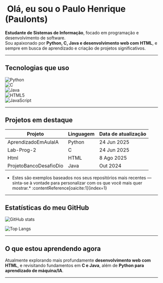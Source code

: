 # ​ Olá, eu sou o Paulo Henrique (Paulonts)

**Estudante de Sistemas de Informação**, focado em programação e desenvolvimento de software.  
Sou apaixonado por **Python, C, Java e desenvolvimento web com HTML**, e sempre em busca de aprendizado e criação de projetos significativos.

---

##  Tecnologias que uso

![Python](https://img.shields.io/badge/-Python-3776AB?logo=python&logoColor=white&style=flat)  
![C](https://img.shields.io/badge/-C-00599C?logo=c&logoColor=white&style=flat)  
![Java](https://img.shields.io/badge/-Java-f89820?logo=java&logoColor=white&style=flat)  
![HTML5](https://img.shields.io/badge/-HTML5-E34F26?logo=html5&logoColor=white&style=flat)  
![JavaScript](https://img.shields.io/badge/-JavaScript-F7DF1E?logo=javascript&logoColor=black&style=flat)  

---

##  Projetos em destaque

| Projeto              | Linguagem     | Data de atualização |
|----------------------|----------------|---------------------|
| AprendizadoEmAulaIA  | Python         | 24 Jun 2025         |
| Lab-Prog-2           | C              | 24 Jun 2025         |
| Html                 | HTML           | 8 Ago 2025          |
| ProjetoBancoDesafioDio | Java        | Out 2024            |

* Estes são exemplos baseados nos seus repositórios mais recentes — sinta-se à vontade para personalizar com os que você mais quer mostrar.* :contentReference[oaicite:1]{index=1}

---

##  Estatísticas do meu GitHub

<!-- Estatísticas gerais do perfil -->
![GitHub stats](https://github-readme-stats.vercel.app/api?username=Paulonts&show_icons=true&theme=radical)

<!-- Linguagens mais usadas -->
![Top Langs](https://github-readme-stats.vercel.app/api/top-langs/?username=Paulonts&layout=compact&theme=radical)

---

##  O que estou aprendendo agora

Atualmente explorando mais profundamente **desenvolvimento web com HTML**, e revisitando fundamentos em **C e Java**, além de **Python para aprendizado de máquina/IA**.

---

